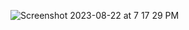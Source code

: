 ![Screenshot 2023-08-22 at 7 17 29 PM](https://github.com/Hari-krishna-tech/RA2011003020322/assets/53630264/1b05fe2e-8e08-4a43-a999-f451e8bd8000)
